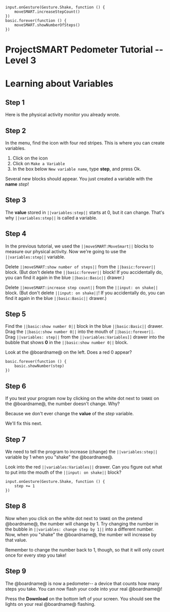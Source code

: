 ```template
input.onGesture(Gesture.Shake, function () {
    moveSMART.increaseStepCount()
})
basic.forever(function () {
    moveSMART.showNumberOfSteps()
})
```
# ProjectSMART Pedometer Tutorial -- Level 3
# Learning about Variables


## Step 1

Here is the physical activity monitor you already wrote.

## Step 2

In the menu, find the icon with four red stripes. This is where you can create variables.
1. Click on the icon
2. Click on `Make a Variable`
3. In the box below `New variable name`, type **step**, and press Ok.

Several new blocks should appear.
You just created a variable with the **name** *step*!

## Step 3

The **value** stored in ``||variables:step||`` starts at 0, but it can change. That's why ``||variables:step||`` is called a variable.

## Step 4

In the previous tutorial, we used the ``||moveSMART:MoveSmart||`` blocks to measure our physical activity. Now we're going to use the ``||variables:step||`` variable.

Delete ``||moveSMART:show number of steps||`` from the ``||basic:forever||`` block. (But don't delete the ``||basic:forever||`` block! If you accidentally do, you can find it again in the blue ``||basic:Basic||`` drawer.)

Delete ``||moveSMART:increase step count||`` from the ``||input: on shake||`` block. (But don't delete ``||input: on shake||``! If you accidentally do, you can find it again in the blue ``||basic:Basic||`` drawer.)

## Step 5

Find the ``||basic:show number 0||`` block in the blue ``||basic:Basic||`` drawer. Drag the ``||basic:show number 0||`` into the mouth of ``||basic:forever||``. Drag ``||variables: step||`` from the ``||variables:Variables]]`` drawer into the bubble that shows **0** in the ``||basic:show number 0||`` block.

Look at the @boardname@ on the left. Does a red 0 appear?

```blocks
basic.forever(function () {
    basic.showNumber(step)
})
```

## Step 6

If you test your program now by clicking on the white dot next to `SHAKE` on the @boardname@, the number doesn't change. Why?

Because we don't ever change the **value** of the *step* variable.

We'll fix this next.


## Step 7

We need to tell the program to increase (change) the ``||variables:step||`` variable by 1 when you "shake" the @boardname@.

Look into the red ``||variables:Variables||`` drawer. Can you figure out what to put into the mouth of the ``||input: on shake||`` block?

```blocks
input.onGesture(Gesture.Shake, function () {
    step += 1
})
```

## Step 8

Now when you click on the white dot next to `SHAKE` on the pretend @boardname@, the number will change by 1.
Try changing the number in the bubble in ``||variables: change step by 1||`` into a different number.
Now, when you "shake" the @boardname@, the number will increase by that value.

Remember to change the number back to 1, though, so that it will only count once for every step you take!

## Step 9

The @boardname@ is now a pedometer-- a device that counts how many steps you take.
You can now flash your code into your real @boardname@!

Press the **Download** on the bottom left of your screen.
You should see the lights on your real @boardname@ flashing.
